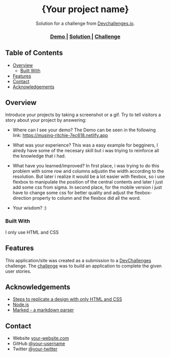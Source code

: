 <!-- Please update value in the {}  -->

<h1 align="center">{Your project name}</h1>

<div align="center">
   Solution for a challenge from  <a href="http://devchallenges.io" target="_blank">Devchallenges.io</a>.
</div>

<div align="center">
  <h3>
    <a href="https://musing-ritchie-7ec618.netlify.app/">
      Demo
    </a>
    <span> | </span>
    <a href="https://github.com/djcuello/404-not-found">
      Solution
    </a>
    <span> | </span>
    <a href="https://devchallenges.io/challenges/wBunSb7FPrIepJZAg0sY">
      Challenge
    </a>
  </h3>
</div>

<!-- TABLE OF CONTENTS -->

## Table of Contents

- [Overview](#overview)
  - [Built With](#built-with)
- [Features](#features)
- [Contact](#contact)
- [Acknowledgements](#acknowledgements)

<!-- OVERVIEW -->

## Overview

Introduce your projects by taking a screenshot or a gif. Try to tell visitors a story about your project by answering:

- Where can I see your demo?
  The Demo can be seen in the following link: https://musing-ritchie-7ec618.netlify.app
- What was your experience?
  This was a easy example for begginers, I alredy have some of the necesary skill but i was triying to reinforce all the knowledge that i had.
- What have you learned/improved?
  In first place, i was trying to do this problem with some row and columns adjustin the width according to the resolution. But later i realize it would be a lot easier with flexbox,
  so i use flexbox to manipulate the position of the central contents and later I just add some css from sigma.
  In second place, for the mobile version i just have to change some css for better quality and adjust the flexbox-direction property to column and the flexbox did all the word.
  
- Your wisdom? :)

### Built With

<!-- This section should list any major frameworks that you built your project using. Here are a few examples.-->

I only use HTML and CSS

## Features

<!-- List the features of your application or follow the template. Don't share the figma file here :) -->

This application/site was created as a submission to a [DevChallenges](https://devchallenges.io/challenges) challenge. The [challenge](https://devchallenges.io/challenges/wBunSb7FPrIepJZAg0sY) was to build an application to complete the given user stories.


## Acknowledgements

<!-- This section should list any articles or add-ons/plugins that helps you to complete the project. This is optional but it will help you in the future. For exmpale -->

- [Steps to replicate a design with only HTML and CSS](https://devchallenges-blogs.web.app/how-to-replicate-design/)
- [Node.js](https://nodejs.org/)
- [Marked - a markdown parser](https://github.com/chjj/marked)

## Contact

- Website [your-website.com](https://{your-web-site-link})
- GitHub [@your-username](https://{github.com/your-usermame})
- Twitter [@your-twitter](https://{twitter.com/your-username})
